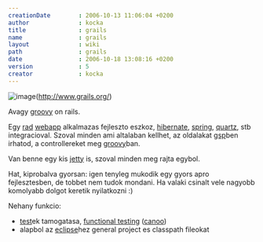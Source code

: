 ```yaml
---
creationDate        : 2006-10-13 11:06:04 +0200 
author              : kocka 
title               : grails 
name                : grails 
layout              : wiki 
path                : grails 
date                : 2006-10-18 13:08:16 +0200 
version             : 5 
creator             : kocka 
---
```

![image](http://www.grails.org/images/grails_logo.jpg)(http://www.grails.org/)

Avagy [groovy](Groovy.html) on rails.

Egy [rad](rad.html) [webapp](webapp.html) alkalmazas fejleszto eszkoz, [hibernate](Hibernate.html), [spring](spring.html), [quartz](quartz.html), stb integracioval. Szoval minden ami altalaban kellhet, az oldalakat [gsp](Missing.html)ben irhatod, a controllereket meg [groovy](Groovy.html)ban.

Van benne egy kis [jetty](jetty.html) is, szoval minden meg rajta egybol.

Hat, kiprobalva gyorsan: igen tenyleg mukodik egy gyors apro fejlesztesben, de tobbet nem tudok mondani. Ha valaki csinalt vele nagyobb komolyabb dolgot keretik nyilatkozni :)

Nehany funkcio:

*   [test](test.html)ek tamogatasa, [functional testing](functional%20testing.html) ([canoo](canoo.html))
*   alapbol az [eclipse](Eclipse.html)hez general project es classpath fileokat



